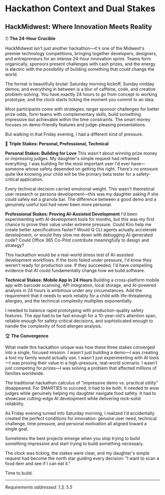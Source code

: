 # Hackathon Context and Dual Stakes

## HackMidwest: Where Innovation Meets Reality

⏰ **The 24-Hour Crucible**

HackMidwest isn't just another hackathon—it's one of the Midwest's premier technology competitions, bringing together developers, designers, and entrepreneurs for an intense 24-hour innovation sprint. Teams form organically, sponsors present challenges with cash prizes, and the energy is electric with the possibility of building something that could change the world.

The format is beautifully brutal: Saturday morning kickoff, Sunday midday demos, and everything in between is a blur of caffeine, code, and creative problem-solving. You have exactly 24 hours to go from concept to working prototype, and the clock starts ticking the moment you commit to an idea.

Most participants come with strategies: target sponsor challenges for better prize odds, form teams with complementary skills, build something impressive but achievable within the time constraints. The smart money focuses on demo-friendly features and judge-pleasing presentations.

But walking in that Friday evening, I had a different kind of pressure.

🎯 **Triple Stakes: Personal, Professional, Technical**

**Personal Stakes: Building for Love**
This wasn't about winning prize money or impressing judges. My daughter's simple request had reframed everything. I was building for the most important user I'd ever have—someone whose safety depended on getting this right. There's no pressure quite like knowing your child will be the primary beta tester for a safety-critical application.

Every technical decision carried emotional weight. This wasn't theoretical user research or persona development—this was my daughter asking if she could safely eat a granola bar. The difference between a good demo and a genuinely useful tool had never been more personal.

**Professional Stakes: Proving AI-Assisted Development**
I'd been experimenting with AI development tools for months, but this was my first chance to prove their value under extreme pressure. Could Kiro help me create better specifications faster? Would Q CLI agents actually accelerate development, or would they slow me down with debugging AI-generated code? Could Office 365 Co-Pilot contribute meaningfully to design and strategy?

This hackathon would be a real-world stress test of AI-assisted development workflows. If the tools failed under pressure, I'd know they weren't ready for production use. If they succeeded, I'd have compelling evidence that AI could fundamentally change how we build software.

**Technical Stakes: Mobile App in 24 Hours**
Building a cross-platform mobile app with barcode scanning, API integration, local storage, and AI-powered analysis in 24 hours is ambitious under any circumstances. Add the requirement that it needs to work reliably for a child with life-threatening allergies, and the technical complexity multiplies exponentially.

I needed to balance rapid prototyping with production-quality safety features. The app had to be fast enough for a 10-year-old's attention span, reliable enough for safety-critical decisions, and sophisticated enough to handle the complexity of food allergen analysis.

🏆 **The Convergence**

What made this hackathon unique was how these three stakes converged into a single, focused mission. I wasn't just building a demo—I was creating a tool my family would actually use. I wasn't just experimenting with AI tools—I was proving their value in a high-pressure, real-world scenario. I wasn't just competing for prizes—I was solving a problem that affected millions of families worldwide.

The traditional hackathon calculus of "impressive demo vs. practical utility" disappeared. For SMARTIES to succeed, it had to be both. It needed to wow judges while genuinely helping my daughter navigate food safety. It had to showcase cutting-edge AI development while delivering rock-solid reliability.

As Friday evening turned into Saturday morning, I realized I'd accidentally created the perfect conditions for innovation: genuine user need, technical challenge, time pressure, and personal motivation all aligned toward a single goal.

Sometimes the best projects emerge when you stop trying to build something impressive and start trying to build something necessary.

The clock was ticking, the stakes were clear, and my daughter's simple request had become the north star guiding every decision: "I want to scan a food item and see if I can eat it."

Time to build.

---
*Requirements addressed: 1.3, 5.5*
